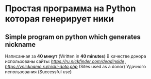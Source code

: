 # Простая программа на Python которая генерирует ники 
## Simple program on python which generates nickname
Написанная за **40 минут** (Written in **40 minutes**)
В качестве донора использованы сайты: _https://ru.nickfinder.com/deadinside , https://vnickname.ru/nicki-dota.php_ (Sites used as a donor)
Удачного использования (Successful use)

